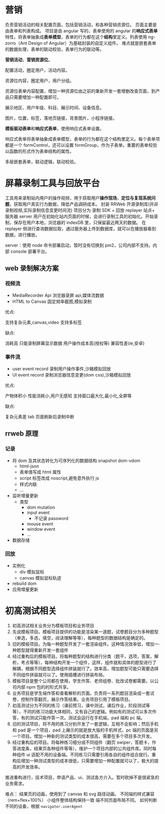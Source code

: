 # 营销

负责营销活动的相关配置页面，包括营销活动，和各种营销资源位。
页面主要是由表单和列表构成。
项目是由 angular 写的，表单使用的 angular 的**响应式表单**特性，将表单抽象成**表单模型**，表单的行为都在这个**结构**里定义。列表使用 ng-zorro（Ant Design of Angular）为基础封装的自定义组件。
难点就是嵌套表单的数据处理，表单的联动校验，表单行为的联动等。

**营销活动**，**营销资源位**。

配置活动，圈定用户，活动内容。

资源位内容，圈定用户，用户分组。

资源位表单内容配置，增加一种资源位由之前的重新开发一套增删改查页面，到产品只需要增加一种配置即可。

展示地区、用户年级、科目、展示时间、设备信息。

图片，位置，标签，落地页链接，背景图片，小程序链接。

**模板驱动表单**和**响应式表单**，使用响应式表单设置。

响应式表单将表单抽象成表单模型，表单的行为都在这个结构里定义。每个表单项都是一个 formControl，还可以设置 formGroup，作为子表单。重要的表单校验以函数的形式作为表单结构的属性。

多层嵌套表单，联动逻辑，联动校验。

# 屏幕录制工具与回放平台

工具用来录制站内用户的操作视频，用于获取用户**操作现场**，**定位与复现系统问题**，获取用户真实行为数据，降低产品调研成本。
封装 RRWeb 开源录制库(并非录制视频,实际录制信息变更时间流)
项目分为 录制 SDK + 回放 replayer 站点+ 服务器 server
用户在初始化站内页面的时候，会进行录制工具的初始化。开始录制，保存在用户本地，浏览器的 indexDB 里，只保留最近两天的数据。
在 replayer 侧进行查询数据拉取，通过服务器上传到数据库，就可以在播放器看到数据，进行播放。

server：使用 node 命令部署启动，暂时没有切换到 pm2，公司内部不支持。内部 console 部署平台。

## web 录制解决方案

### 视频流

- MediaRecorder Api 浏览器录屏 api,媒体流数据
- HTML to Canvas 固定频率截图,模拟录制

优点:

支持复杂元素,canvas,video
支持多标签

缺点:

消耗高
只能录制屏幕显示数据
用户操作成本高(授权等)
兼容性差(ie,安卓)

### 事件流

- user event record 录制用户操作事件,沙箱模拟回放
- UI event record 录制浏览器信息变更(dom css),沙箱模拟回放

优点:

产物体积小
性能消耗小,用户无感知
支持窗口最大化,最小化,全屏等

缺点:

复杂元素差
tab 页面刷新后录制中断

## rrweb 原理

### 记录

- 将 dom 及其状态转化为可序列化的数据结构 snapshot dom-vdom
  - html-json
  - 表单值写成 html 属性
  - script 标签改成 noscript,避免意外执行 js
  - 样式内联
  - ...
- 监听增量更新
  - 类型
    - dom mutation
    - input event
      - 不记录 password
    - mouse event
    - window event
    - ...
- 数据存储

### 回放

- 实例化
  - div 模拟鼠标
  - canvas 模拟鼠标轨迹
- rebuild dom
- 应用增量更新

# 初高测试相关

1. 初高测试相关业务分为模板项目和业务项目
2. 先说模板项目。模板项目提供的功能是渲染某一道题，试卷题目分为多种题型（单选，多选，填空，阅读理解等等），每种题型的数据结构是确定的。
3. 旧的模板项目。为每一种题型开发了一套渲染组件。这种情况效率低，增加一·种题型就得重新开发一套组件
4. 经过重构后的模板项目。将每种题型的结构进行分类（题干，选项，答案，解析，考点等等），每种结构开发一个组件，这样，组件就和具体的题型进行了解耦，根据不同题型选择组件拼装就行了。效率高，增加题型可能只需要选择不同组件拼装就可以了。使用插槽进行拼装布局。
5. 模板项目是整个公司都在使用，学生作答、老师组卷、批改试卷都需要。以公司内部 npm 包的的形式共享。
6. 业务项目是学生端作答和查看解析的页面。负责将一系列题目渲染成一套试卷，控制作答翻页，展示作答结果。业务项目引用了模板项目。
7. 初高测试分为不同的练习（课前预习，课中测试，课后作业，阶段测试等等），不同的练习功能大体相同，又有自己的逻辑。例如有的测试可以多次作答，有的测试只能作答一次。测试会运行在手机端，pad 端和 pc 端。
8. 旧的测试项目，将不用的练习分别开发了一套逻辑，互相不会影响；然后手机和 pad 是一个项目，pad 上展示的就是放大版的手机样式，pc 端的页面是另一个项目。增加一种新的测试类型的成本很高，需要在多个项目多次开发。
9. 经过重构后的项目。将每种练习细分成不同组件（翻页 swiper，答题卡，作答进度条，结果页各种组件等等），维护一个项目内部的公共组件库。同时每种组件 ui 适配不用的设备端。不同练习只需要引用各自的组件组合就行。重构后增加一种测试类型的成本很低，只需要增加一种配置就可以了，极大的提高的开发效率。

推进重构进行，技术项目，申请产品、ui、测试各方介入。暂时砍掉不是很紧急的业务需求。

难点：
结果页的动画，使用到了 canvas 和 svg 路径动画。
不同端的样式兼容（rem+flex+100%） 小组件整体结构保持一致 端不同页面布局不同。
如何判断不同的设备，根据 `navigator.userAgent`
